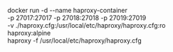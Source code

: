 docker run -d --name haproxy-container \
-p 27017:27017 -p 27018:27018 -p 27019:27019 \
-v ./haproxy.cfg:/usr/local/etc/haproxy/haproxy.cfg:ro \
haproxy:alpine \
haproxy -f /usr/local/etc/haproxy/haproxy.cfg
